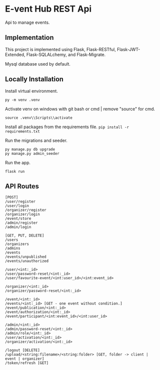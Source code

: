# E-vent Hub REST Api

Api to manage events.

## Implementation

This project is implemented using Flask, Flask-RESTful, Flask-JWT-Extended, Flask-SQLALchemy, and Flask-Migrate.

Mysql database used by default.

## Locally Installation

Install virtual environment.

`py -m venv .venv`

Activate venv on windows with git bash or cmd | remove "source" for cmd.

`source .venv\\Scripts\\activate`

Install all packages from the requirements file.
`pip install -r requirements.txt`

Run the migrations and seeder.

```
py manage.py db upgrade
py manage.py admin_seeder
```

Run the app.

`flask run`

## API Routes

```
[POST]
/user/register
/user/login
/organizer/register
/organizer/login
/event/store
/admin/register
/admin/login

[GET, PUT, DELETE]
/users
/organizers
/admins
/events
/events/unpublished
/events/unauthorized

/user/<int:_id>
/user/password-reset/<int:_id>
/user/favourite-event/<int:user_id>/<int:event_id>

/organizer/<int:_id>
/organizer/password-reset/<int:_id>

/event/<int:_id>
/events/<int:_id> [GET - one event without condition.]
/event/publication/<int:_id>
/event/authorization/<int:_id>
/event/participant/<int:event_id>/<int:user_id>

/admin/<int:_id>
/admin/password-reset/<int:_id>
/admin/role/<int:_id>
/user/activation/<int:_id>
/organizer/activation/<int:_id>

/logout [DELETE]
/upload/<string:filename>/<string:folder> [GET, folder -> client | event | organizer]
/token/refresh [GET]
```
